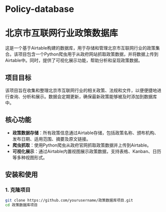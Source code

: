 # Policy-database
# 北京市互联网行业政策数据库

这是一个基于Airtable构建的数据库，用于存储和管理北京市互联网行业的政策集合。该项目包含一个Python爬虫用于从政府网站抓取政策数据，并将数据上传到Airtable中。同时，提供了可视化展示功能，帮助分析和呈现政策数据。

## 项目目标

该项目旨在收集和整理北京市互联网行业的相关政策、法规和文件，以便便捷地进行查询、分析和展示。数据会定期更新，确保最新政策能够被及时添加到数据库中。

## 核心功能

- **政策数据存储**：所有政策信息通过Airtable存储，包括政策名称、颁布机构、发布日期、适用范围、摘要及原文链接。
- **爬虫抓取**：使用Python爬虫从政府官网抓取政策数据并上传到Airtable。
- **可视化展示**：通过Airtable内置视图展示政策数据，支持表格、Kanban、日历等多种视图形式。

## 安装和使用

### 1. 克隆项目

```bash
git clone https://github.com/yourusername/政策数据库项目.git
cd 政策数据库项目
